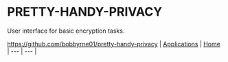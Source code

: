 # PRETTY-HANDY-PRIVACY

 User interface for basic encryption tasks.

 https://github.com/bobbyrne01/pretty-handy-privacy
 | [Applications](https://portable-linux-apps.github.io/apps.html) | [Home](https://portable-linux-apps.github.io)
 | --- | --- |
